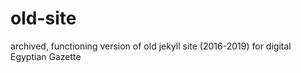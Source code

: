 # old-site
archived, functioning version of old jekyll site (2016-2019) for digital Egyptian Gazette
